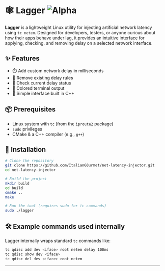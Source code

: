 # 🕸️ Lagger ![Alpha](https://img.shields.io/badge/Status-Alpha-red)

**Lagger** is a lightweight Linux utility for injecting artificial network latency using `tc netem`. Designed for developers, testers, or anyone curious about how their apps behave under lag, it provides an intuitive interface for applying, checking, and removing delay on a selected network interface.

## ✨ Features
- ⏱️ Add custom network delay in milliseconds
- 🧼 Remove existing delay rules
- 👀 Check current delay status
- 🎨 Colored terminal output
- 🧠 Simple interface built in C++

## 📦 Prerequisites
- Linux system with `tc` (from the `iproute2` package)
- `sudo` privileges
- CMake & a C++ compiler (e.g., `g++`)

## 🚀 Installation
```bash
# Clone the repository
git clone https://github.com/ItalianG0urmet/net-latency-injector.git
cd net-latency-injector 

# Build the project
mkdir build
cd build
cmake ..
make

# Run the tool (requires sudo for tc commands)
sudo ./lagger
````

## 🛠 Example commands used internally

Lagger internally wraps standard `tc` commands like:

```bash
tc qdisc add dev <iface> root netem delay 100ms
tc qdisc show dev <iface>
tc qdisc del dev <iface> root netem
```

---
